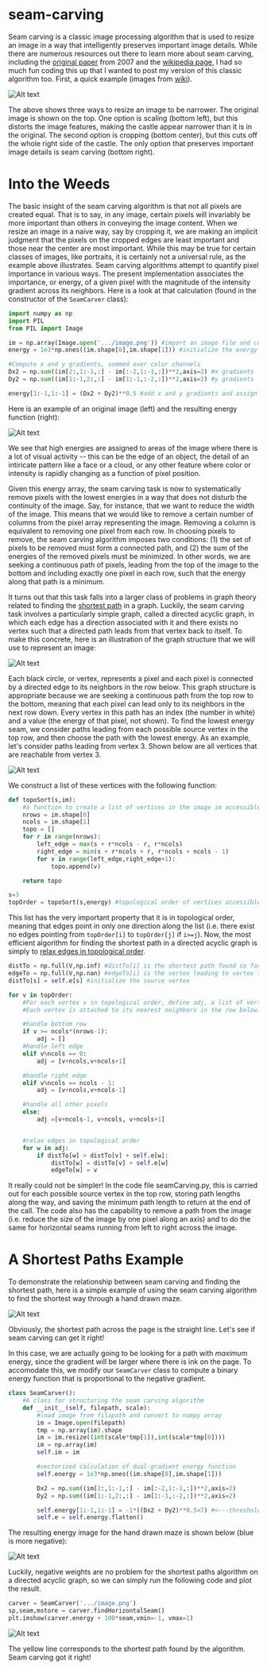 # seam-carving

Seam carving is a classic image processing algorithm that is used to resize an image in a way that intelligently preserves important image details.  While there are numerous resources out there to learn more about seam carving, including the [original paper](https://dl.acm.org/doi/10.1145/1275808.1276390) from 2007 and the [wikipedia page](https://en.wikipedia.org/wiki/Seam_carving), I had so much fun coding this up that I wanted to post my version of this classic algorithm too.  First, a quick example (images from [wiki](https://en.wikipedia.org/wiki/Seam_carving)).

![Alt text](example.jpg)

The above shows three ways to resize an image to be narrower.  The original image is shown on the top.  One option is scaling (bottom left), but this distorts the image features, making the castle appear narrower than it is in the original.  The second option is cropping (bottom center), but this cuts off the whole right side of the castle.  The only option that preserves important image details is seam carving (bottom right).

# Into the Weeds

The basic insight of the seam carving algorithm is that not all pixels are created equal.  That is to say, in any image, certain pixels will invariably be more important than others in conveying the image content.  When we resize an image in a naive way, say by cropping it, we are making an implicit judgment that the pixels on the cropped edges are least important and those near the center are most important.  While this may be true for certain classes of images, like portraits, it is certainly not a universal rule, as the example above illustrates.  Seam carving algorithms attempt to quantify pixel importance in various ways.  The present implementation associates the importance, or energy, of a given pixel with the magnitude of the intensity gradient across its neighbors.  Here is a look at that calculation (found in the constructor of the `SeamCarver` class):

```python
import numpy as np
import PIL
from PIL import Image

im = np.array(Image.open('.../image.png')) #import an image file and convert to numpy array
energy = 1e3*np.ones((im.shape[0],im.shape[1])) #initialize the energy to large values 

#Compute x and y gradients, summed over color channels
Dx2 = np.sum((im[2:,1:-1,:] - im[:-2,1:-1,:])**2,axis=2) #x gradients
Dy2 = np.sum((im[1:-1,2:,:] - im[1:-1,:-2,:])**2,axis=2) #y gradients

energy[1:-1,1:-1] = (Dx2 + Dy2)**0.5 #add x and y gradients and assign them to the energy array

```

Here is an example of an original image (left) and the resulting energy function (right):

![Alt text](energy_demo.jpg)

We see that high energies are assigned to areas of the image where there is a lot of visual activity -- this can be the edge of an object, the detail of an intiricate pattern like a face or a cloud, or any other feature where color or intensity is rapidly changing as a function of pixel position.  

Given this energy array, the seam carving task is now to systematically remove pixels with the lowest energies in a way that does not disturb the continuity of the image.  Say, for instance, that we want to reduce the width of the image.  This means that we would like to remove a certain number of columns from the pixel array representing the image.  Removing a column is equivalent to removing one pixel from each row.  In choosing pixels to remove, the seam carving algorithm imposes two conditions: (1) the set of pixels to be removed must form a connected path, and (2) the sum of the energies of the removed pixels must be minimized.  In other words, we are seeking a continuous path of pixels, leading from the top of the image to the bottom and including exactly one pixel in each row, such that the energy along that path is a minimum.     

It turns out that this task falls into a larger class of problems in graph theory related to finding the [shortest path](https://en.wikipedia.org/wiki/Shortest_path_problem) in a graph.  Luckily, the seam carving task involves a particularly simple graph, called a directed acyclic graph, in which each edge has a direction associated with it and there exists no vertex such that a directed path leads from that vertex back to itself.  To make this concrete, here is an illustration of the graph structure that we will use to represent an image:

![Alt text](digraph.jpg)

Each black circle, or vertex, represents a pixel and each pixel is connected by a directed edge to its neighbors in the row below.  This graph structure is appropriate because we are seeking a continuous path from the top row to the bottom, meaning that each pixel can lead only to its neighbors in the next row down.  Every vertex in this path has an index (the number in white) and a value (the energy of that pixel, not shown).  To find the lowest energy seam, we consider paths leading from each possible source vertex in the top row, and then choose the path with the lowest energy.  As an example, let's consider paths leading from vertex 3.  Shown below are all vertices that are reachable from vertex 3.

![Alt text](digraph_3.jpg)

We construct a list of these vertices with the following function:

```python
def topoSort(s,im): 
	#a function to create a list of vertices in the image im accessible from vertex s in topological order
	nrows = im.shape[0]
	ncols = im.shape[1]
	topo = []
	for r in range(nrows):
		left_edge = max(s + r*ncols - r, r*ncols)
		right_edge = min(s + r*ncols + r, r*ncols + ncols - 1)
		for v in range(left_edge,right_edge+1):
			topo.append(v)

	return topo

s=3
topOrder = topoSort(s,energy) #topological order of vertices accessible from vertex 3 in the energy array
``` 

This list has the very important property that it is in topological order, meaning that edges point in only one direction along the list (i.e. there exist no edges pointing from `topOrder[i]` to `topOrder[j]` if `i>=j`).  Now, the most efficient algorithm for finding the shortest path in a directed acyclic graph is simply to [relax edges in topological order](https://www.geeksforgeeks.org/shortest-path-for-directed-acyclic-graphs/).

```python
distTo = np.full(V,np.inf) #distTo[i] is the shortest path found so far to vertex i 
edgeTo = np.full(V,np.nan) #edgeTo[i] is the vertex leading to vertex i along the shortest path found so far
distTo[s] = self.e[s] #initialize the source vertex

for v in topOrder: 
	#For each vertex v in topological order, define adj, a list of vertices to which v is attached.
	#Each vertex is attached to its nearest neighbors in the row below.

	#handle bottom row
	if v >= ncols*(nrows-1):
		adj = []
	#handle left edge
	elif v%ncols == 0:
		adj = [v+ncols,v+ncols+1]

	#handle right edge
	elif v%ncols == ncols - 1:
		adj = [v+ncols,v+ncols-1]

	#handle all other pixels 
	else:
		adj =[v+ncols-1, v+ncols, v+ncols+1]


	#relax edges in topological order
	for w in adj:
		if distTo[w] > distTo[v] + self.e[w]:
			distTo[w] = distTo[v] + self.e[w]
			edgeTo[w] = v
```

It really could not be simpler!  In the code file seamCarving.py, this is carried out for each possible source vertex in the top row, storing path lengths along the way, and saving the minimum path length to return at the end of the call.  The code also has the capability to remove a path from the image (i.e. reduce the size of the image by one pixel along an axis) and to do the same for horizontal seams running from left to right across the image.


# A Shortest Paths Example

To demonstrate the relationship between seam carving and finding the shortest path, here is a simple example of using the seam carving algorithm to find the shortest way through a hand drawn maze.

![Alt text](photo.jpg)

Obviously, the shortest path across the page is the straight line.  Let's see if seam carving can get it right!

In this case, we are actually going to be looking for a path with *maximum* energy, since the gradient will be larger where there is ink on the page.  To accomodate this, we modify our `SeamCarver` class to compute a binary energy function that is proportional to the negative gradient.

```python
class SeamCarver():
	#A class for structuring the seam carving algorithm
	def __init__(self, filepath, scale):
		#load image from filapath and convert to numpy array
		im = Image.open(filepath)
		tmp = np.array(im).shape
		im = im.resize((int(scale*tmp[1]),int(scale*tmp[0])))
		im = np.array(im)
		self.im = im

		#vectorized calculation of dual-gradient energy function 
		self.energy = 1e3*np.ones((im.shape[0],im.shape[1]))

		Dx2 = np.sum((im[2:,1:-1,:] - im[:-2,1:-1,:])**2,axis=2)
		Dy2 = np.sum((im[1:-1,2:,:] - im[1:-1,:-2,:])**2,axis=2)

		self.energy[1:-1,1:-1] = -1*((Dx2 + Dy2)**0.5>7) #<---threshold the energy and take its negative!
		self.e = self.energy.flatten()
```

The resulting energy image for the hand drawn maze is shown below (blue is more negative):

![Alt text](thresh.jpg)

Luckily, negative weights are no problem for the shortest paths algorithm on a directed acyclic graph, so we can simply run the following code and plot the result.

```python
carver = SeamCarver('.../image.png')
sp,seam,mstore = carver.findHorizontalSeam()
plt.imshow(carver.energy + 100*seam,vmin=-1, vmax=1)
```
![Alt text](shortest_path.jpg)

The yellow line corresponds to the shortest path found by the algorithm.  Seam carving got it right!  
